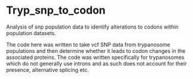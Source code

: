 # Tryp_snp_to_codon
 Analysis of snp population data to identify alterations to codons within population datasets.

The code here was written to take vcf SNP data from trypanosome populations and then determine whether it leads to codon changes in the associated proteins. The code was written specifically for trypanosomes which do not generally use introns and as such does not account for their presence, alternative splicing etc.
